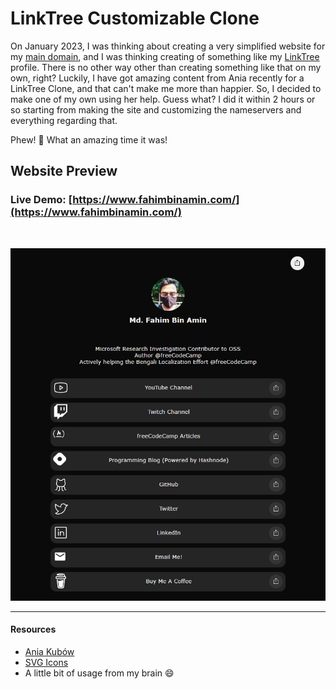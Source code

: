 # LinkTree Customizable Clone

On January 2023, I was thinking about creating a very simplified website for my [main domain](https://www.fahimbinamin.com/), and I was thinking creating of something like my [LinkTree](https://linktr.ee/FahimFBA) profile. There is no other way other than creating something like that on my own, right? Luckily, I have got amazing content from Ania recently for a LinkTree Clone, and that can't make me more than happier. So, I decided to make one of my own using her help. Guess what? I did it within 2 hours or so starting from making the site and customizing the nameservers and everything regarding that.


Phew! 🤗 What an amazing time it was!



## Website Preview

### Live Demo: [https://www.fahimbinamin.com/](https://www.fahimbinamin.com/)

<br>

![Website Preview](preview.png)


---

#### Resources
* [Ania Kubów](https://youtu.be/GRgt5efpmdM)
* [SVG Icons](https://fontawesomeicons.com/svg/icons)
* A little bit of usage from my brain 😄